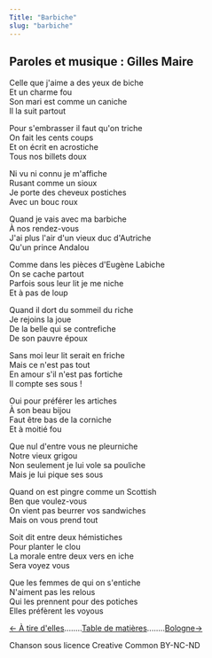 ```yaml
---
Title: "Barbiche"
slug: "barbiche"
---
```


##  Paroles et musique : Gilles Maire
  
Celle que j'aime a des yeux de biche  
Et un charme fou  
Son mari est comme un caniche  
Il la suit partout  
  
Pour s'embrasser il faut qu'on triche  
On fait les cents coups  
Et on écrit en acrostiche  
Tous nos billets doux  
  
Ni vu ni connu je m'affiche  
Rusant comme un sioux  
Je porte des cheveux postiches  
Avec un bouc roux  
  
Quand je vais avec ma barbiche  
À nos rendez-vous  
J'ai plus l'air d'un vieux duc d'Autriche  
Qu'un prince Andalou  
  
Comme dans les pièces d'Eugène Labiche  
On se cache partout  
Parfois sous leur lit je me niche  
Et à pas de loup  
  
Quand il dort du sommeil du riche  
Je rejoins la joue  
De la belle qui se contrefiche  
De son pauvre époux  
  
Sans moi leur lit serait en friche  
Mais ce n'est pas tout  
En amour s'il n'est pas fortiche  
Il compte ses sous !  
  
Oui pour préférer les artiches  
À son beau bijou  
Faut être bas de la corniche  
Et à moitié fou  
  
Que nul d'entre vous ne pleurniche  
Notre vieux grigou  
Non seulement je lui vole sa pouliche  
Mais je lui pique ses sous  
  
Quand on est pingre comme un Scottish  
Ben que voulez-vous  
On vient pas beurrer vos sandwiches  
Mais on vous prend tout  
  
Soit dit entre deux hémistiches  
Pour planter le clou  
La morale entre deux vers en iche  
Sera voyez vous  
  
Que les femmes de qui on s'entiche  
N'aiment pas les relous  
Qui les prennent pour des potiches  
Elles préfèrent les voyous  
  
  


[← À tire d'elles](../à_tire_d~elles)........[Table de matières](..)........[Bologne→](../bologne)


Chanson sous licence Creative Common BY-NC-ND
